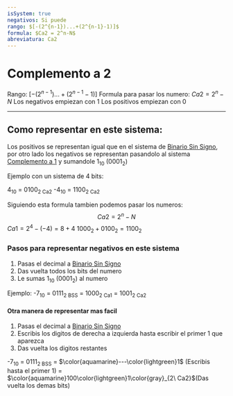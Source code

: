 ```yaml
---
isSystem: true
negativos: Si puede
rango: $[-(2^{n-1})...+(2^{n-1}-1)]$
formula: $Ca2 = 2^n-N$
abreviatura: Ca2
---
```


# Complemento a 2

Rango: $[-(2^{n-1})...+(2^{n-1}-1)]$
Formula para pasar los numero: $Ca2 = 2^n-N$
Los negativos empiezan con 1
Los positivos empiezan con 0

---

## Como representar en este sistema:

Los positivos se representan igual que en el sistema de [Binario Sin Signo](Binario%20Sin%20Signo.md), por otro lado los negativos se representan pasandolo al sistema [Complemento a 1](Complemento%20a%201.md) y sumandole 1<sub>10</sub> (0001<sub>2</sub>)

Ejemplo con un sistema de 4 bits:

4<sub>10</sub> = 0100<sub>2 Ca2</sub>
-4<sub>10</sub> = 1100<sub>2 Ca2</sub>

Siguiendo esta formula tambien podemos pasar los numeros: $$Ca2=2^n-N$$
$Ca1 = 2^4-(-4) = 8+4$
$1000_2 + 0100_2 = 1100_2$ 

### Pasos para representar negativos en este sistema

1. Pasas el decimal a [Binario Sin Signo](Binario%20Sin%20Signo.md)
2. Das vuelta todos los bits del numero
3. Le sumas 1<sub>10</sub> (0001<sub>2</sub>) al numero

Ejemplo:
-7<sub>10</sub> = 0111<sub>2 BSS</sub>
        = 1000<sub>2 Ca1</sub>
        = 1001<sub>2 Ca2</sub>

#### Otra manera de representar mas facil

1. Pasas el decimal a [Binario Sin Signo](Binario%20Sin%20Signo.md)
2. Escribis los digitos de derecha a izquierda hasta escribir el primer 1 que aparezca
3. Das vuelta los digitos restantes

-7<sub>10</sub> = 0111<sub>2 BSS</sub>
        = $\color{aquamarine}---\color{lightgreen}1$ (Escribis hasta el primer 1)
        = $\color{aquamarine}100\color{lightgreen}1\color{gray}_{2\ Ca2}$(Das vuelta los demas bits)
 